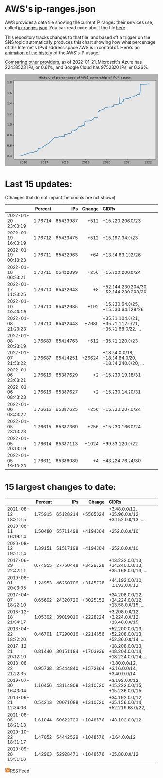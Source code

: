 # AWS's ip-ranges.json

AWS provides a data file showing the current IP ranges their
services use, called [ip-ranges.json](https://ip-ranges.amazonaws.com/ip-ranges.json).  You 
can read more about the file [here](https://docs.aws.amazon.com/general/latest/gr/aws-ip-ranges.html).

This repository tracks changes to that file, and based off a trigger on the SNS topic 
automatically produces this chart showing how what percentage of the Internet's IPv4 
address space AWS is in control of.  Here's an 
[animation of the history](https://youtu.be/Su25yl7eol8) of the AWS's IP usage.

[Comparing other providers](https://github.com/seligman/cloud_sizes), as of 2022-01-21, Microsoft's Azure has 22438523 IPs, or 0.61%, and Google Cloud has 9752320 IPs, or 0.26%.

![History of AWS](history_count.svg)

# Last 15 updates:

(Changes that do not impact the counts are not shown)

| | Percent | IPs | Change | CIDRs |
| :--- | ---: | ---: | ---: | :--- |
| 2022-01-20 23:03:19 | 1.76714 | 65423987 | +512 | +15.220.206.0/23 |
| 2022-01-19 16:03:19 | 1.76712 | 65423475 | +512 | +15.197.34.0/23 |
| 2022-01-19 00:13:23 | 1.76711 | 65422963 | +64 | +13.34.63.192/26 |
| 2022-01-18 06:23:21 | 1.76711 | 65422899 | +256 | +15.230.208.0/24 |
| 2022-01-17 11:23:25 | 1.76710 | 65422643 | +8 | +52.144.230.204/30, +52.144.230.208/30 |
| 2022-01-10 20:43:19 | 1.76710 | 65422635 | +192 | +15.230.64.0/25, +15.230.64.128/26 |
| 2022-01-08 21:23:23 | 1.76710 | 65422443 | +7680 | +35.71.104.0/21, +35.71.112.0/21, +35.71.68.0/22, ... |
| 2022-01-08 20:23:19 | 1.76689 | 65414763 | +512 | +35.71.120.0/23 |
| 2022-01-07 21:53:22 | 1.76687 | 65414251 | +26624 | +18.34.0.0/18, +18.34.64.0/20, +18.34.240.0/20, ... |
| 2022-01-06 23:03:21 | 1.76616 | 65387629 | +2 | +15.230.19.18/31 |
| 2022-01-06 08:43:23 | 1.76616 | 65387627 | +2 | +15.230.14.20/31 |
| 2022-01-06 03:43:22 | 1.76616 | 65387625 | +256 | +15.230.207.0/24 |
| 2022-01-05 23:13:23 | 1.76615 | 65387369 | +256 | +15.230.166.0/24 |
| 2022-01-05 20:13:19 | 1.76614 | 65387113 | +1024 | +99.83.120.0/22 |
| 2022-01-05 19:13:23 | 1.76611 | 65386089 | +4 | +43.224.76.24/30 |


# 15 largest changes to date:

| | Percent | IPs | Change | CIDRs |
| :--- | ---: | ---: | ---: | :--- |
| 2021-08-12 18:31:15 | 1.75915 | 65128214 | +5505024 | +3.48.0.0/12, +35.96.0.0/12, +3.152.0.0/13, ... |
| 2020-08-11 16:19:14 | 1.50480 | 55711498 | +4194304 | +252.0.0.0/10 |
| 2020-08-12 19:21:14 | 1.39151 | 51517198 | -4194304 | -252.0.0.0/10 |
| 2017-06-29 22:42:11 | 0.74955 | 27750448 | +3429728 | +13.232.0.0/13, +34.240.0.0/13, +35.168.0.0/13, ... |
| 2019-08-01 20:03:05 | 1.24953 | 46260706 | +3145728 | +44.192.0.0/10, -3.192.0.0/12 |
| 2017-04-07 18:22:10 | 0.65692 | 24320720 | +3025152 | +34.208.0.0/12, +34.224.0.0/12, +13.58.0.0/15, ... |
| 2018-12-18 21:54:17 | 1.05392 | 39019010 | +2228224 | +3.208.0.0/12, +3.224.0.0/12, +13.48.0.0/15 |
| 2016-04-22 18:22:20 | 0.46701 | 17290016 | +2214656 | +52.200.0.0/13, +52.208.0.0/13, +52.36.0.0/14, ... |
| 2017-12-21 20:12:10 | 0.81440 | 30151184 | +1703936 | +18.208.0.0/13, +18.204.0.0/14, +18.224.0.0/14, ... |
| 2018-08-22 21:22:35 | 0.95738 | 35444840 | +1572864 | +3.80.0.0/12, +3.16.0.0/14, +3.40.0.0/14 |
| 2019-07-30 16:43:04 | 1.16456 | 43114908 | +1310720 | +3.192.0.0/12, +15.222.0.0/15, +15.236.0.0/15 |
| 2016-09-21 12:34:06 | 0.54213 | 20071088 | +1310720 | +34.192.0.0/12, +35.156.0.0/14, +52.219.68.0/22, ... |
| 2021-08-05 18:21:13 | 1.61044 | 59622723 | +1048576 | +43.192.0.0/12 |
| 2020-10-22 18:31:17 | 1.47052 | 54442529 | +1048576 | +3.64.0.0/12 |
| 2020-09-28 13:51:16 | 1.42963 | 52928471 | +1048576 | +35.80.0.0/12 |


[![RSS Icon](rss-icon.png)RSS Feed](https://raw.githubusercontent.com/seligman/aws-ip-ranges/master/rss.xml)
